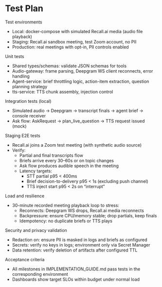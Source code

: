 # Test Plan

Test environments
- Local: docker-compose with simulated Recall.ai media (audio file playback)
- Staging: Recall.ai sandbox meeting, test Zoom account, no PII
- Production: real meetings with opt-in, PII controls enabled

Unit tests
- Shared types/schemas: validate JSON schemas for tools
- Audio-gateway: frame parsing, Deepgram WS client reconnects, error handling
- Agent-service: brief throttling logic, action-item extraction, question planning strategy
- tts-service: TTS chunk assembly, injection control

Integration tests (local)
- Simulated audio → Deepgram → transcript finals → agent brief → console receiver
- Ask flow: AskRequest → plan_live_question → TTS request issued (mock)

Staging E2E tests
- Recall.ai joins a Zoom test meeting (with synthetic audio source)
- Verify:
  - Partial and final transcripts flow
  - Briefs arrive every 30–60s or on topic changes
  - Ask flow produces audible speech in the meeting
  - Latency targets:
    - STT partial p95 < 400ms
    - Brief decision-to-delivery p95 < 1s (excluding push channel)
    - TTS inject start p95 < 2s on “interrupt”

Load and resilience
- 30-minute recorded meeting playback loop to stress:
  - Reconnects: Deepgram WS drops, Recall.ai media reconnects
  - Backpressure: ensure CPU/memory stable; drop partials, keep finals
  - Idempotency: no duplicate briefs or TTS plays

Security and privacy validation
- Redaction on: ensure PII is masked in logs and briefs as configured
- Secrets: verify no keys in logs; environment only via Secret Manager
- Data retention: verify deletion of artifacts after configured TTL

Acceptance criteria
- All milestones in IMPLEMENTATION_GUIDE.md pass tests in the corresponding environment
- Dashboards show target SLOs within budget under normal load

